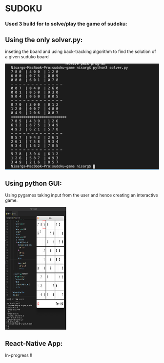 # SUDOKU 

### Used 3 build for to solve/play the game of sudoku:  

## Using the only solver.py:

inseting the board and using back-tracking algorithm to find the solution of a given suduko board 

![alt text](https://github.com/Nisarg38/sudoku/blob/master/assests/%231.png)



## Using python GUI:

Using pygames taking input from the user and hence creating an interactive game.

<img src="https://github.com/Nisarg38/sudoku/blob/master/assests/%232.png" width="200" height="400" />




## React-Native App:

In-progress !!

